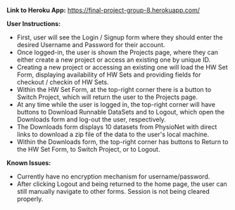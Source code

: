 **Link to Heroku App:** https://final-project-group-8.herokuapp.com/

**User Instructions:** 
- First, user will see the Login / Signup form where they should enter the desired Username and Password for their account.
- Once logged-in, the user is shown the Projects page, where they can either create a new project or access an existing one by unique ID.
- Creating a new project or accessing an existing one will load the HW Set Form, displaying availability of HW Sets and providing fields for checkout / checkin of HW Sets. 
- Within the HW Set Form, at the top-right corner there is a button to Switch Project, which will return the user to the Projects page.
- At any time while the user is logged in, the top-right corner will have buttons to Download Runnable DataSets and to Logout, which open the Downloads form and log-out the user, respectively.
- The Downloads form displays 10 datasets from PhysioNet with direct links to download a zip file of the data to the user's local machine.
- Within the Downloads form, the top-right corner has buttons to Return to the HW Set Form, to Switch Project, or to Logout.

**Known Issues:**
- Currently have no encryption mechanism for username/password.
- After clicking Logout and being returned to the home page, the user can still manually navigate to other forms. Session is not being cleared properly.